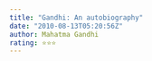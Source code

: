 ```yaml
---
title: "Gandhi: An autobiography"
date: "2010-08-13T05:20:56Z"
author: Mahatma Gandhi
rating: ⭐⭐⭐
---
```


<style>

</style>